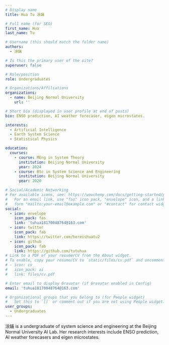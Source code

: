 ```yaml
---
# Display name
title: Hua Tu 涂婳

# Full name (for SEO)
first_name: Hua
last_name: Tu

# Username (this should match the folder name)
authors:
  - 涂婳

# Is this the primary user of the site?
superuser: false

# Role/position
role: Undergraduates

# Organizations/Affiliations
organizations:
  - name: Beijing Normal University
    url: ''

# Short bio (displayed in user profile at end of posts)
bio: ENSO prediction, AI weather forecaser, eigen microstates.

interests:
  - Artificial Intelligence
  - Earth System Science
  - Statistical Physics

education:
  courses:
    - course: MEng in System Theory
      institution: Beijing Normal University
      year: 2024
    - course: BSc in System Science and Engineering
      institution: Beijing Normal University
      year: 2020

# Social/Academic Networking
# For available icons, see: https://wowchemy.com/docs/getting-started/page-builder/#icons
#   For an email link, use "fas" icon pack, "envelope" icon, and a link in the
#   form "mailto:your-email@example.com" or "#contact" for contact widget.
social:
  - icon: envelope
    icon_pack: fas
    link: 'tuhua18170048764@163.com'
  - icon: twitter
    icon_pack: fab
    link: https://twitter.com/hereishuatu2
  - icon: github
    icon_pack: fab
    link: https://github.com/tutuhua
# Link to a PDF of your resume/CV from the About widget.
# To enable, copy your resume/CV to `static/files/cv.pdf` and uncomment the lines below.
# - icon: cv
#   icon_pack: ai
#   link: files/cv.pdf

# Enter email to display Gravatar (if Gravatar enabled in Config)
email: 'tuhua18170048764@163.com'

# Organizational groups that you belong to (for People widget)
#   Set this to `[]` or comment out if you are not using People widget.
user_groups:
  - Undergraduates
---
```


涂婳 is a undergraduate of system science and engineering at the Beijing Normal University AI Lab. Her research interests include ENSO prediction, AI weather forecasers and eigen microstates.
